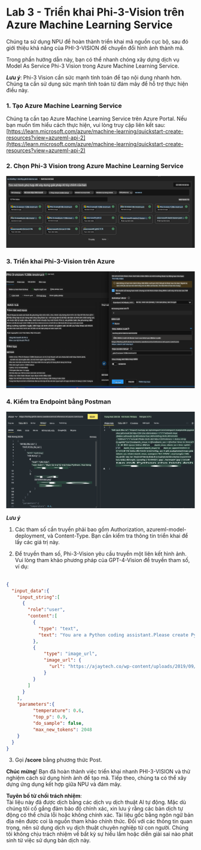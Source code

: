 # **Lab 3 - Triển khai Phi-3-Vision trên Azure Machine Learning Service**

Chúng ta sử dụng NPU để hoàn thành triển khai mã nguồn cục bộ, sau đó giới thiệu khả năng của PHI-3-VISION để chuyển đổi hình ảnh thành mã.

Trong phần hướng dẫn này, bạn có thể nhanh chóng xây dựng dịch vụ Model As Service Phi-3 Vision trong Azure Machine Learning Service.

***Lưu ý***: Phi-3 Vision cần sức mạnh tính toán để tạo nội dung nhanh hơn. Chúng ta cần sử dụng sức mạnh tính toán từ đám mây để hỗ trợ thực hiện điều này.

### **1. Tạo Azure Machine Learning Service**

Chúng ta cần tạo Azure Machine Learning Service trên Azure Portal. Nếu bạn muốn tìm hiểu cách thực hiện, vui lòng truy cập liên kết sau: [https://learn.microsoft.com/azure/machine-learning/quickstart-create-resources?view=azureml-api-2](https://learn.microsoft.com/azure/machine-learning/quickstart-create-resources?view=azureml-api-2)

### **2. Chọn Phi-3 Vision trong Azure Machine Learning Service**

![Danh mục](../../../../../../../../../translated_images/vison_catalog.e04e9e5f2b6ff115fff30e793e54e617da07251c7b192e1a68e6b050917f45aa.vi.png)

### **3. Triển khai Phi-3-Vision trên Azure**

![Triển khai](../../../../../../../../../translated_images/vision_deploy.c0582d08b5d49675c643f3bedc04ae106957304f3cd4702406fa08bea80ba213.vi.png)

### **4. Kiểm tra Endpoint bằng Postman**

![Kiểm tra](../../../../../../../../../translated_images/vision_test.fb4ff33607077153c7b5dcf37648dc5a9cb550824aeba89963e6b270314fc554.vi.png)

***Lưu ý***

1. Các tham số cần truyền phải bao gồm Authorization, azureml-model-deployment, và Content-Type. Bạn cần kiểm tra thông tin triển khai để lấy các giá trị này.

2. Để truyền tham số, Phi-3-Vision yêu cầu truyền một liên kết hình ảnh. Vui lòng tham khảo phương pháp của GPT-4-Vision để truyền tham số, ví dụ:

```json

{
  "input_data":{
    "input_string":[
      {
        "role":"user",
        "content":[ 
          {
            "type": "text",
            "text": "You are a Python coding assistant.Please create Python code for image "
          },
          {
              "type": "image_url",
              "image_url": {
                "url": "https://ajaytech.co/wp-content/uploads/2019/09/index.png"
              }
          }
        ]
      }
    ],
    "parameters":{
          "temperature": 0.6,
          "top_p": 0.9,
          "do_sample": false,
          "max_new_tokens": 2048
    }
  }
}

```

3. Gọi **/score** bằng phương thức Post.

**Chúc mừng**! Bạn đã hoàn thành việc triển khai nhanh PHI-3-VISION và thử nghiệm cách sử dụng hình ảnh để tạo mã. Tiếp theo, chúng ta có thể xây dựng ứng dụng kết hợp giữa NPU và đám mây.

**Tuyên bố từ chối trách nhiệm**:  
Tài liệu này đã được dịch bằng các dịch vụ dịch thuật AI tự động. Mặc dù chúng tôi cố gắng đảm bảo độ chính xác, xin lưu ý rằng các bản dịch tự động có thể chứa lỗi hoặc không chính xác. Tài liệu gốc bằng ngôn ngữ bản địa nên được coi là nguồn tham khảo chính thức. Đối với các thông tin quan trọng, nên sử dụng dịch vụ dịch thuật chuyên nghiệp từ con người. Chúng tôi không chịu trách nhiệm về bất kỳ sự hiểu lầm hoặc diễn giải sai nào phát sinh từ việc sử dụng bản dịch này.